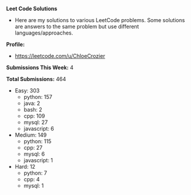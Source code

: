 **Leet Code Solutions**

- Here are my solutions to various LeetCode problems. Some solutions are answers to the same problem but use different languages/approaches.

**Profile:**

- https://leetcode.com/u/ChloeCrozier

**Submissions This Week:** 4

**Total Submissions:** 464
- Easy: 303
  - python: 157
  - java: 2
  - bash: 2
  - cpp: 109
  - mysql: 27
  - javascript: 6
- Medium: 149
  - python: 115
  - cpp: 27
  - mysql: 6
  - javascript: 1
- Hard: 12
  - python: 7
  - cpp: 4
  - mysql: 1